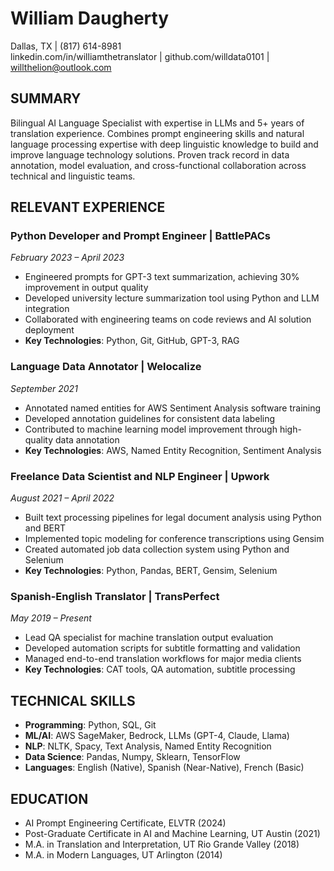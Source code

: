 # William Daugherty
Dallas, TX | (817) 614-8981  
linkedin.com/in/williamthetranslator | github.com/willdata0101 | willthelion@outlook.com

## SUMMARY
Bilingual AI Language Specialist with expertise in LLMs and 5+ years of translation experience. Combines prompt engineering skills and natural language processing expertise with deep linguistic knowledge to build and improve language technology solutions. Proven track record in data annotation, model evaluation, and cross-functional collaboration across technical and linguistic teams.

## RELEVANT EXPERIENCE

### Python Developer and Prompt Engineer | BattlePACs
*February 2023 – April 2023*
- Engineered prompts for GPT-3 text summarization, achieving 30% improvement in output quality
- Developed university lecture summarization tool using Python and LLM integration
- Collaborated with engineering teams on code reviews and AI solution deployment
- **Key Technologies**: Python, Git, GitHub, GPT-3, RAG

### Language Data Annotator | Welocalize
*September 2021*
- Annotated named entities for AWS Sentiment Analysis software training
- Developed annotation guidelines for consistent data labeling
- Contributed to machine learning model improvement through high-quality data annotation
- **Key Technologies**: AWS, Named Entity Recognition, Sentiment Analysis

### Freelance Data Scientist and NLP Engineer | Upwork
*August 2021 – April 2022*
- Built text processing pipelines for legal document analysis using Python and BERT
- Implemented topic modeling for conference transcriptions using Gensim
- Created automated job data collection system using Python and Selenium
- **Key Technologies**: Python, Pandas, BERT, Gensim, Selenium

### Spanish-English Translator | TransPerfect
*May 2019 – Present*
- Lead QA specialist for machine translation output evaluation
- Developed automation scripts for subtitle formatting and validation
- Managed end-to-end translation workflows for major media clients
- **Key Technologies**: CAT tools, QA automation, subtitle processing

## TECHNICAL SKILLS
- **Programming**: Python, SQL, Git
- **ML/AI**: AWS SageMaker, Bedrock, LLMs (GPT-4, Claude, Llama)
- **NLP**: NLTK, Spacy, Text Analysis, Named Entity Recognition
- **Data Science**: Pandas, Numpy, Sklearn, TensorFlow
- **Languages**: English (Native), Spanish (Near-Native), French (Basic)

## EDUCATION
- AI Prompt Engineering Certificate, ELVTR (2024)
- Post-Graduate Certificate in AI and Machine Learning, UT Austin (2021)
- M.A. in Translation and Interpretation, UT Rio Grande Valley (2018)
- M.A. in Modern Languages, UT Arlington (2014)
